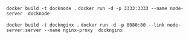 ` docker build -t docknode . `
` docker run -d -p 3333:3333 --name node-server  docknode `


` docker build -t docknginx . `
` docker run -d -p 8080:80 --link node-server:server --name nginx-proxy  docknginx `